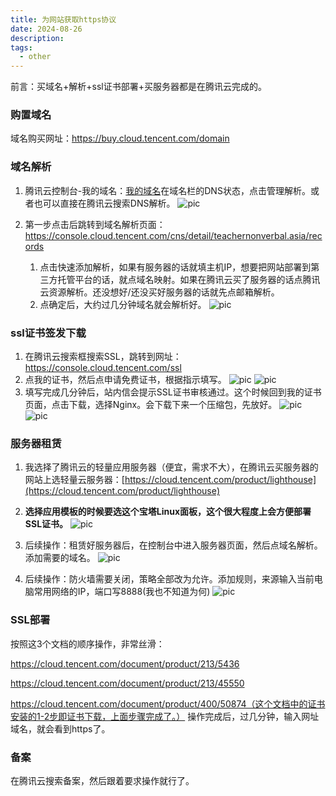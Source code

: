 ```yaml
---
title: 为网站获取https协议
date: 2024-08-26
description: 
tags:
  - other
---
```


前言：买域名+解析+ssl证书部署+买服务器都是在腾讯云完成的。
### 购置域名

域名购买网址：https://buy.cloud.tencent.com/domain
### 域名解析

1. 腾讯云控制台-我的域名：[我的域名](https://console.cloud.tencent.com/domain/all-domain/all)在域名栏的DNS状态，点击管理解析。或者也可以直接在腾讯云搜索DNS解析。
	![pic](../attachments/为网站获取https协议.png)

2. 第一步点击后跳转到域名解析页面：https://console.cloud.tencent.com/cns/detail/teachernonverbal.asia/records
    1. 点击快速添加解析，如果有服务器的话就填主机IP，想要把网站部署到第三方托管平台的话，就点域名映射。如果在腾讯云买了服务器的话点腾讯云资源解析。还没想好/还没买好服务器的话就先点邮箱解析。
    2. 点确定后，大约过几分钟域名就会解析好。
	    ![pic](../attachments/为网站获取https协议-1.png)

### ssl证书签发下载

1. 在腾讯云搜索框搜索SSL，跳转到网址：https://console.cloud.tencent.com/ssl
2. 点我的证书，然后点申请免费证书，根据指示填写。
	![pic](../attachments/为网站获取https协议-2.png)
	![pic](../attachments/为网站获取https协议-3.png)
3. 填写完成几分钟后，站内信会提示SSL证书审核通过。这个时候回到我的证书页面，点击下载，选择Nginx。会下载下来一个压缩包，先放好。
	![pic](../attachments/为网站获取https协议-4.png)
	![pic](../attachments/为网站获取https协议-5.png)
### 服务器租赁

1. 我选择了腾讯云的轻量应用服务器（便宜，需求不大），在腾讯云买服务器的网站上选轻量云服务器：[https://cloud.tencent.com/product/lighthouse](https://cloud.tencent.com/product/lighthouse)
    
2. **选择应用模板的时候要选这个宝塔Linux面板，这个很大程度上会方便部署****SSL****证书。**
	![pic](../attachments/为网站获取https协议-6.png)
3. 后续操作：租赁好服务器后，在控制台中进入服务器页面，然后点域名解析。添加需要的域名。
	![pic](../attachments/为网站获取https协议-7.png)
4. 后续操作：防火墙需要关闭，策略全部改为允许。添加规则，来源输入当前电脑常用网络的IP，端口写8888(我也不知道为何)
	![pic](../attachments/为网站获取https协议-8.png)

### SSL部署

按照这3个文档的顺序操作，非常丝滑：

https://cloud.tencent.com/document/product/213/5436

https://cloud.tencent.com/document/product/213/45550

https://cloud.tencent.com/document/product/400/50874（这个文档中的证书安装的1-2步即证书下载，上面步骤完成了。） 操作完成后，过几分钟，输入网址域名，就会看到https了。

### 备案

在腾讯云搜索备案，然后跟着要求操作就行了。